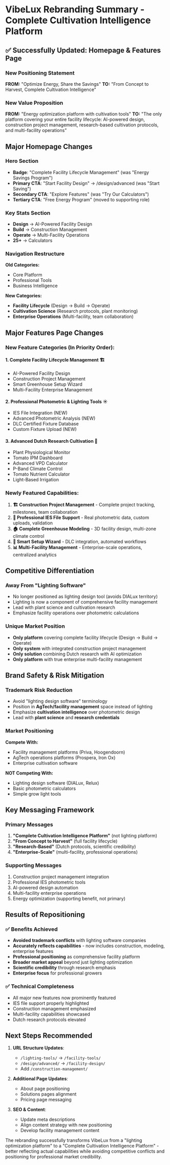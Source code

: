 # VibeLux Rebranding Summary - Complete Cultivation Intelligence Platform

## ✅ Successfully Updated: Homepage & Features Page

### **New Positioning Statement**
**FROM:** "Optimize Energy, Share the Savings"
**TO:** "From Concept to Harvest, Complete Cultivation Intelligence"

### **New Value Proposition**
**FROM:** "Energy optimization platform with cultivation tools"
**TO:** "The only platform covering your entire facility lifecycle: AI-powered design, construction project management, research-based cultivation protocols, and multi-facility operations"

## **Major Homepage Changes**

### **Hero Section**
- **Badge**: "Complete Facility Lifecycle Management" (was "Energy Savings Program")
- **Primary CTA**: "Start Facility Design" → /design/advanced (was "Start Saving")
- **Secondary CTA**: "Explore Features" (was "Try Our Calculators")
- **Tertiary CTA**: "Free Energy Program" (moved to supporting role)

### **Key Stats Section**
- **Design** → AI-Powered Facility Design
- **Build** → Construction Management  
- **Operate** → Multi-Facility Operations
- **25+** → Calculators

### **Navigation Restructure**
**Old Categories:**
- Core Platform
- Professional Tools  
- Business Intelligence

**New Categories:**
- **Facility Lifecycle** (Design → Build → Operate)
- **Cultivation Science** (Research protocols, plant monitoring)
- **Enterprise Operations** (Multi-facility, team collaboration)

## **Major Features Page Changes**

### **New Feature Categories** (In Priority Order):

#### **1. Complete Facility Lifecycle Management** 🏗️
- AI-Powered Facility Design
- Construction Project Management
- Smart Greenhouse Setup Wizard  
- Multi-Facility Enterprise Management

#### **2. Professional Photometric & Lighting Tools** ☀️
- IES File Integration (NEW)
- Advanced Photometric Analysis (NEW)
- DLC Certified Fixture Database
- Custom Fixture Upload (NEW)

#### **3. Advanced Dutch Research Cultivation** 🌱
- Plant Physiological Monitor
- Tomato IPM Dashboard
- Advanced VPD Calculator
- P-Band Climate Control
- Tomato Nutrient Calculator
- Light-Based Irrigation

### **Newly Featured Capabilities**:
1. **🏗️ Construction Project Management** - Complete project tracking, milestones, team collaboration
2. **📄 Professional IES File Support** - Real photometric data, custom uploads, validation
3. **🏠 Complete Greenhouse Modeling** - 3D facility design, multi-zone climate control
4. **🤖 Smart Setup Wizard** - DLC integration, automated workflows
5. **📊 Multi-Facility Management** - Enterprise-scale operations, centralized analytics

## **Competitive Differentiation**

### **Away From "Lighting Software"**
- No longer positioned as lighting design tool (avoids DIALux territory)
- Lighting is now a component of comprehensive facility management
- Lead with plant science and cultivation research
- Emphasize facility operations over photometric calculations

### **Unique Market Position**
- **Only platform** covering complete facility lifecycle (Design → Build → Operate)
- **Only system** with integrated construction project management
- **Only solution** combining Dutch research with AI optimization
- **Only platform** with true enterprise multi-facility management

## **Brand Safety & Risk Mitigation**

### **Trademark Risk Reduction**
- Avoid "lighting design software" terminology
- Position in **AgTech/facility management** space instead of lighting
- Emphasize **cultivation intelligence** over photometric design
- Lead with **plant science** and **research credentials**

### **Market Positioning**
**Compete With:**
- Facility management platforms (Priva, Hoogendoorn)
- AgTech operations platforms (Prospera, Iron Ox)
- Enterprise cultivation software

**NOT Competing With:**
- Lighting design software (DIALux, Relux)
- Basic photometric calculators
- Simple grow light tools

## **Key Messaging Framework**

### **Primary Messages**
1. **"Complete Cultivation Intelligence Platform"** (not lighting platform)
2. **"From Concept to Harvest"** (full facility lifecycle)
3. **"Research-Based"** (Dutch protocols, scientific credibility)
4. **"Enterprise-Scale"** (multi-facility, professional operations)

### **Supporting Messages**
1. Construction project management integration
2. Professional IES photometric tools
3. AI-powered design automation
4. Multi-facility enterprise operations
5. Energy optimization (supporting benefit, not primary)

## **Results of Repositioning**

### **✅ Benefits Achieved**
- **Avoided trademark conflicts** with lighting software companies
- **Accurately reflects capabilities** - now includes construction, modeling, enterprise features
- **Professional positioning** as comprehensive facility platform
- **Broader market appeal** beyond just lighting optimization
- **Scientific credibility** through research emphasis
- **Enterprise focus** for professional growers

### **✅ Technical Completeness**
- All major new features now prominently featured
- IES file support properly highlighted
- Construction management emphasized
- Multi-facility capabilities showcased
- Dutch research protocols elevated

## **Next Steps Recommended**

1. **URL Structure Updates**:
   - `/lighting-tools/` → `/facility-tools/`
   - `/design/advanced/` → `/facility-design/`
   - Add `/construction-management/`

2. **Additional Page Updates**:
   - About page positioning
   - Solutions pages alignment
   - Pricing page messaging

3. **SEO & Content**:
   - Update meta descriptions
   - Align content strategy with new positioning
   - Develop facility management content

The rebranding successfully transforms VibeLux from a "lighting optimization platform" to a "Complete Cultivation Intelligence Platform" - better reflecting actual capabilities while avoiding competitive conflicts and positioning for professional market credibility.